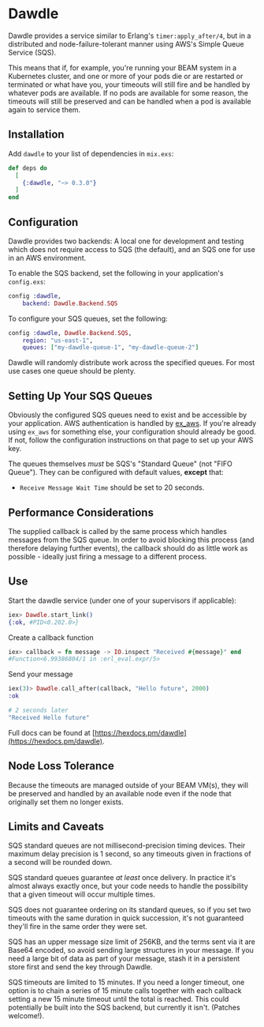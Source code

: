 # Dawdle

Dawdle provides a service similar to Erlang's `timer:apply_after/4`, but in a
distributed and node-failure-tolerant manner using AWS's Simple Queue Service
(SQS).

This means that if, for example, you're running your BEAM system in a
Kubernetes cluster, and one or more of your pods die or are restarted or
terminated or what have you, your timeouts will still fire and be handled
by whatever pods are available. If no pods are available for some reason,
the timeouts will still be preserved and can be handled when a pod is
available again to service them.

## Installation

Add `dawdle` to your list of dependencies in `mix.exs`:

```elixir
def deps do
  [
    {:dawdle, "~> 0.3.0"}
  ]
end
```

## Configuration

Dawdle provides two backends: A local one for development and testing which does
not require access to SQS (the default), and an SQS one for use in an AWS
environment.

To enable the SQS backend, set the following in your application's `config.exs`:

```elixir
config :dawdle,
    backend: Dawdle.Backend.SQS
```

To configure your SQS queues, set the following:

```elixir
config :dawdle, Dawdle.Backend.SQS,
    region: "us-east-1",
    queues: ["my-dawdle-queue-1", "my-dawdle-queue-2"]
```

Dawdle will randomly distribute work across the specified queues. For most
use cases one queue should be plenty.

## Setting Up Your SQS Queues

Obviously the configured SQS queues need to exist and be accessible by your
application. AWS authentication is handled by
[ex_aws](https://github.com/ex-aws/ex_aws). If you're already using `ex_aws` for
something else, your configuration should already be good. If not, follow the
configuration instructions on that page to set up your AWS key.

The queues themselves *must* be SQS's "Standard Queue" (not "FIFO Queue"). They
can be configured with default values, __except__ that:
* `Receive Message Wait Time` should be set to 20 seconds.

## Performance Considerations

The supplied callback is called by the same process which handles messages from
the SQS queue. In order to avoid blocking this process (and therefore delaying
further events), the callback should do as little work as possible - ideally
just firing a message to a different process.

## Use

Start the dawdle service (under one of your supervisors if applicable):

```elixir
iex> Dawdle.start_link()
{:ok, #PID<0.202.0>}
```

Create a callback function
```elixir
iex> callback = fn message -> IO.inspect "Received #{message}" end
#Function<6.99386804/1 in :erl_eval.expr/5>
```

Send your message
```elixir
iex(3)> Dawdle.call_after(callback, "Hello future", 2000)
:ok

# 2 seconds later
"Received Hello future"
```

Full docs can be found at
[https://hexdocs.pm/dawdle](https://hexdocs.pm/dawdle).

## Node Loss Tolerance

Because the timeouts are managed outside of your BEAM VM(s), they will be
preserved and handled by an available node even if the node that originally
set them no longer exists.

## Limits and Caveats

SQS standard queues are not millisecond-precision timing devices. Their
maximum delay precision is 1 second, so any timeouts given in fractions of a
second will be rounded down.

SQS standard queues guarantee *at least* once delivery. In practice it's almost
always exactly once, but your code needs to handle the possibility that a given
timeout will occur multiple times.

SQS does not guarantee ordering on its standard queues, so if you set two
timeouts with the same duration in quick succession, it's not guaranteed they'll
fire in the same order they were set.

SQS has an upper message size limit of 256KB, and the terms sent via it
are Base64 encoded, so avoid sending large structures in your message.
If you need a large bit of data as part of your message, stash it
in a persistent store first and send the key through Dawdle.

SQS timeouts are limited to 15 minutes. If you need a longer timeout, one option
is to chain a series of 15 minute calls together with each callback setting a
new 15 minute timeout until the total is reached. This could potentially be
built into the SQS backend, but currently it isn't. (Patches welcome!).
